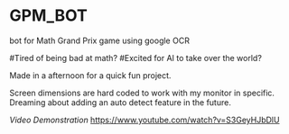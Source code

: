 # GPM_BOT
bot for Math Grand Prix game using google OCR

#Tired of being bad at math?
#Excited for AI to take over the world?

Made in a afternoon for a quick fun project.

Screen dimensions are hard coded to work with my monitor in specific.  Dreaming about adding an auto detect feature in the future.

*Video Demonstration*
https://www.youtube.com/watch?v=S3GeyHJbDlU
